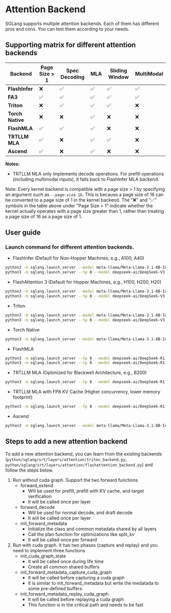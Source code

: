 # Attention Backend

SGLang supports multiple attention backends. Each of them has different pros and cons.
You can test them according to your needs.

## Supporting matrix for different attention backends

| **Backend**              | **Page Size > 1** | **Spec Decoding** | **MLA** | **Sliding Window** | **MultiModal** |
|--------------------------|-------------------|-------------------|---------|--------------------|----------------|
| **FlashInfer**           | ❌                | ✅                 | ✅      | ✅                 | ✅              |
| **FA3**                  | ✅                | ✅                 | ✅      | ✅                 | ✅              |
| **Triton**               | ❌                | ✅                 | ✅      | ✅                 | ❌              |
| **Torch Native**         | ❌                | ❌                 | ✅      | ❌                 | ❌              |
| **FlashMLA**             | ✅                | ✅                 | ✅      | ❌                 | ❌              |
| **TRTLLM MLA**           | ✅                | ❌                 | ✅      | ✅                 | ❌              |
| **Ascend**               | ✅                | ❌                 | ✅      | ❌                 | ❌              |

**Notes:**
- TRTLLM MLA only implements decode operations. For prefill operations (including multimodal inputs), it falls back to FlashInfer MLA backend.

Note: Every kernel backend is compatible with a page size > 1 by specifying an argument such as `--page-size 16`.
This is because a page size of 16 can be converted to a page size of 1 in the kernel backend.
The "❌" and "✅" symbols in the table above under "Page Size > 1" indicate whether the kernel actually operates with a page size greater than 1, rather than treating a page size of 16 as a page size of 1.

## User guide

### Launch command for different attention backends.

- FlashInfer (Default for Non-Hopper Machines, e.g., A100, A40)
```bash
python3 -m sglang.launch_server --model meta-llama/Meta-Llama-3.1-8B-Instruct --attention-backend flashinfer
python3 -m sglang.launch_server --tp 8 --model deepseek-ai/DeepSeek-V3 --attention-backend flashinfer --trust-remote-code
```

- FlashAttention 3 (Default for Hopper Machines, e.g., H100, H200, H20)
```bash
python3 -m sglang.launch_server --model meta-llama/Meta-Llama-3.1-8B-Instruct --attention-backend fa3
python3 -m sglang.launch_server --tp 8 --model deepseek-ai/DeepSeek-V3 --trust-remote-code --attention-backend fa3
```

- Triton
```bash
python3 -m sglang.launch_server --model meta-llama/Meta-Llama-3.1-8B-Instruct --attention-backend triton
python3 -m sglang.launch_server --tp 8 --model deepseek-ai/DeepSeek-V3 --attention-backend triton --trust-remote-code
```

- Torch Native
```bash
python3 -m sglang.launch_server --model meta-llama/Meta-Llama-3.1-8B-Instruct --attention-backend torch_native
```

- FlashMLA
```bash
python3 -m sglang.launch_server --tp 8 --model deepseek-ai/DeepSeek-R1 --attention-backend flashmla --trust-remote-code
python3 -m sglang.launch_server --tp 8 --model deepseek-ai/DeepSeek-R1 --attention-backend flashmla --kv-cache-dtype fp8_e4m3 --trust-remote-code
```

- TRTLLM MLA (Optimized for Blackwell Architecture, e.g., B200)
```bash
python3 -m sglang.launch_server --tp 8 --model deepseek-ai/DeepSeek-R1 --attention-backend trtllm_mla --trust-remote-code
```

- TRTLLM MLA with FP8 KV Cache (Higher concurrency, lower memory footprint)
```bash
python3 -m sglang.launch_server --tp 8 --model deepseek-ai/DeepSeek-R1 --attention-backend trtllm_mla --kv-cache-dtype fp8_e4m3 --trust-remote-code
```

- Ascend
```bash
python3 -m sglang.launch_server --model meta-llama/Meta-Llama-3.1-8B-Instruct --attention-backend ascend
```


## Steps to add a new attention backend
To add a new attention backend, you can learn from the existing backends
(`python/sglang/srt/layers/attention/triton_backend.py`, `python/sglang/srt/layers/attention/flashattention_backend.py`)
and follow the steps below.

1. Run without cuda graph. Support the two forward functions
    - forward_extend
        - Will be used for prefill, prefill with KV cache, and target verification
        - It will be called once per layer
    - forward_decode
        - Will be used for normal decode, and draft decode
        - It will be called once per layer
    - init_forward_metadata
        - Initialize the class and common metadata shared by all layers
        - Call the plan function for optimizations like split_kv
        - It will be called once per forward
2. Run with cuda graph. It has two phases (capture and replay) and you need to implement three functions
    - init_cuda_graph_state
        - It will be called once during life time
        - Create all common shared buffers
    - init_forward_metadata_capture_cuda_graph
        - It will be called before capturing a cuda graph
        - It is similar to init_forward_metadata but write the medatada to some pre-defined buffers
    - init_forward_metadata_replay_cuda_graph
        - It will be called before replaying a cuda graph
        - This function is in the critical path and needs to be fast